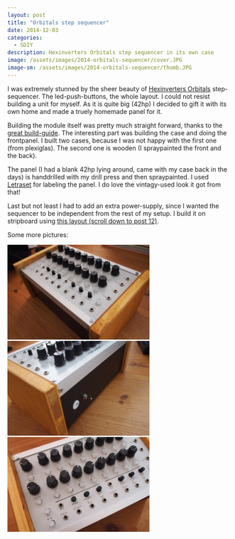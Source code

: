 ```yaml
---
layout: post
title: "Orbitals step sequencer"
date: 2014-12-03
categories:
  - SDIY
description: Hexinverters Orbitals step sequencer in its own case
image: /assets/images/2014-orbitals-sequencer/cover.JPG
image-sm: /assets/images/2014-orbitals-sequencer/thumb.JPG
---
```

I was extremely stunned by the sheer beauty of [Hexinverters Orbitals](http://www.hexinverter.net/orbitals/) step-sequencer. The led-push-buttons, the whole layout. I could not resist building a unit for myself. As it is quite big (42hp) I decided to gift it with its own home and made a truely homemade panel for it.

Building the module itself was pretty much straight forward, thanks to the [great build-guide](data.hexinverter.net/ORBITALS_AssemblyManual_v1.03.pdf). The interesting part was building the case and doing the frontpanel. I built two cases, because I was not happy with the first one (from plexiglas). The second one is wooden (I spraypainted the front and the back).

The panel (I had a blank 42hp lying around, came with my case back in the days) is handdrilled with my drill press and then spraypainted. I used [Letraset](https://en.wikipedia.org/wiki/Letraset) for labeling the panel. I do love the vintagy-used look it got from that!

Last but not least I had to add an extra power-supply, since I wanted the sequencer to be independent from the rest of my setup. I build it on stripboard using [this layout (scroll down to post 12)](http://electro-music.com/forum/topic-35373.html&postorder=asc).

Some more pictures:

![orbitals view 1](/assets/images/2014-orbitals-sequencer/1.JPG#float-img "orbitals view 1")
![orbitals view 2](/assets/images/2014-orbitals-sequencer/2.JPG#float-img "orbitals view 2")
![orbitals view 2](/assets/images/2014-orbitals-sequencer/3.JPG#float-img "orbitals view 2")
